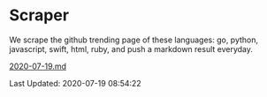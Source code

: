 # Scraper

We scrape the github trending page of these languages: go, python, javascript, swift, html, ruby, and push a markdown result everyday.

[2020-07-19.md](https://github.com/henson/Scraper/blob/master/2020-07-19.md)

Last Updated: 2020-07-19 08:54:22